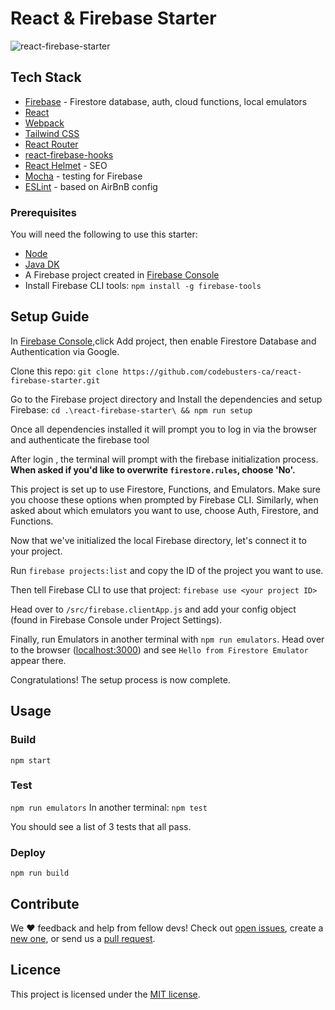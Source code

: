 <!-- prettier-ignore-start -->
# React & Firebase Starter

![react-firebase-starter](https://user-images.githubusercontent.com/68360696/129435412-11320287-3afd-4e9d-8595-7194bc358c47.png)


## Tech Stack

* [Firebase](https://firebase.google.com/) - Firestore database, auth, cloud functions, local emulators
* [React](https://reactjs.org/)
* [Webpack](https://webpack.js.org/)
* [Tailwind CSS](https://tailwindcss.com/)
* [React Router](https://reactrouter.com/web)
* [react-firebase-hooks](https://github.com/CSFrequency/react-firebase-hooks/)
* [React Helmet](https://www.npmjs.com/package/react-helmet) - SEO
* [Mocha](https://mochajs.org/) - testing for Firebase
* [ESLint](https://eslint.org/) - based on AirBnB config

### Prerequisites

You will need the following to use this starter: 

* [Node](https://nodejs.org/en/)
* [Java DK](https://docs.oracle.com/en/java/javase/16/install/overview-jdk-installation.html#GUID-8677A77F-231A-40F7-98B9-1FD0B48C346A)
* A Firebase project created in [Firebase Console](https://console.firebase.google.com)
* Install Firebase CLI tools: ```npm install -g firebase-tools```

## Setup Guide

In [Firebase Console](https://console.firebase.google.com),click Add project, then enable Firestore Database and Authentication via Google.

Clone this repo:
```git clone https://github.com/codebusters-ca/react-firebase-starter.git```

Go to the Firebase project directory and Install the dependencies and setup Firebase:
```cd .\react-firebase-starter\ && npm run setup```

Once all dependencies installed it will prompt you to log in via the browser and authenticate the firebase tool

After login , the terminal will prompt with the firebase initialization process.
**When asked if you'd like to overwrite `firestore.rules`, choose 'No'.**

This project is set up to use Firestore, Functions, and Emulators. Make sure you choose these options when prompted by Firebase CLI. Similarly, when asked about which emulators you want to use, choose Auth, Firestore, and Functions.

Now that we've initialized the local Firebase directory, let's connect it to your project.

Run `firebase projects:list` and copy the ID of the project you want to use.

Then tell Firebase CLI to use that project:
```firebase use <your project ID>```

Head over to `/src/firebase.clientApp.js` and add your config object (found in Firebase Console under Project Settings).

Finally, run Emulators in another terminal with `npm run emulators`. Head over to the browser ([localhost:3000](http://localhost:3000/)) and see `Hello from Firestore Emulator` appear there.

Congratulations! The setup process is now complete.

## Usage

### Build

```npm start```

### Test

```npm run emulators```
In another terminal: `npm test`

You should see a list of 3 tests that all pass. 

### Deploy

```npm run build```

## Contribute

We ❤️ feedback and help from fellow devs! Check out [open issues](https://github.com/codebusters-ca/react-firebase-starter/issues), create a [new one](https://github.com/codebusters-ca/react-firebase-starter/issues/new?labels=bug), or send us a [pull request](https://github.com/codebusters-ca/react-firebase-starter/compare).

## Licence

This project is licensed under the [MIT license](https://github.com/codebusters-ca/react-firebase-starter/blob/main/LICENSE).
<!-- prettier-ignore-end -->
